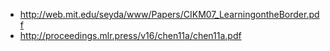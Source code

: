 - http://web.mit.edu/seyda/www/Papers/CIKM07_LearningontheBorder.pdf
- http://proceedings.mlr.press/v16/chen11a/chen11a.pdf